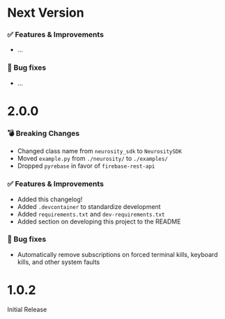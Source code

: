 # Next Version

### ✅ Features & Improvements

- ...

### 🐛 Bug fixes

- ...

# 2.0.0

### 💣 Breaking Changes

- Changed class name from `neurosity_sdk` to `NeurositySDK`
- Moved `example.py` from `./neurosity/` to `./examples/`
- Dropped `pyrebase` in favor of `firebase-rest-api`

### ✅ Features & Improvements

- Added this changelog!
- Added `.devcontainer` to standardize development
- Added `requirements.txt` and `dev-requirements.txt`
- Added section on developing this project to the README

### 🐛 Bug fixes

- Automatically remove subscriptions on forced terminal kills, keyboard kills, and other system faults

# 1.0.2

Initial Release
